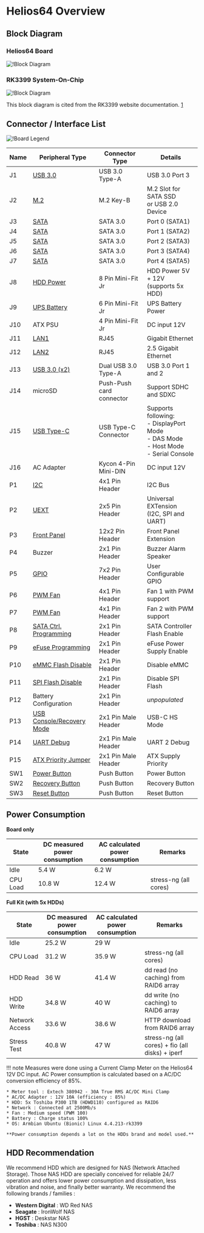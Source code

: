 # Helios64 Overview

## Block Diagram

### Helios64 Board
![!Block Diagram](/helios64/img/hardware/helios64_block_diagram.png)

### RK3399 System-On-Chip
![!Block Diagram](/helios64/img/hardware/rk3399_block_diagram.png)

This block diagram is cited from the RK3399 website documentation. [1](http://opensource.rock-chips.com/wiki_File:RK3399_Block_Diagram.png)

## Connector / Interface List

![!Board Legend](/helios64/img/hardware/helios64_board_labeled.jpg)

| Name | Peripheral Type | Connector Type | Details |
|-----|---------------|--------------|-------|
| J1 | [USB 3.0](/helios64/usb/) | USB 3.0 Type-A | USB 3.0 Port 3  |
| J2 | [M.2](/helios64/m2/) | M.2 Key-B | M.2 Slot for SATA SSD<br> or USB 2.0 Device |
| J3 | [SATA](/helios64/sata/) | SATA 3.0 | Port 0 (SATA1) |
| J4 | [SATA](/helios64/sata/) | SATA 3.0 | Port 1 (SATA2) |
| J5 | [SATA](/helios64/sata/) | SATA 3.0 | Port 2 (SATA3) |
| J6 | [SATA](/helios64/sata/) | SATA 3.0 | Port 3 (SATA4) |
| J7 | [SATA](/helios64/sata/) | SATA 3.0 | Port 4 (SATA5) |
| J8 | [HDD Power](/helios64/sata/#hdd-power) | 8 Pin Mini-Fit Jr | HDD Power 5V + 12V<br>(supports 5x HDD) |
| J9 | [UPS Battery](/helios64/ups/) | 6 Pin Mini-Fit Jr | UPS Battery Power |
| J10 | ATX PSU | 4 Pin Mini-Fit Jr | DC input 12V |
| J11 | [LAN1](/helios64/ethernet/) | RJ45 | Gigabit Ethernet |
| J12 | [LAN2](/helios64/ethernet/) | RJ45 | 2.5 Gigabit Ethernet |
| J13 | [USB 3.0 (x2)](/helios64/usb/) | Dual USB 3.0 Type-A | USB 3.0 Port 1 and 2  |
| J14 | microSD | Push-Push card connector | Support SDHC and SDXC |
| J15| [USB Type-C](/helios64/usb/#type-c-functionality-on-helios64) | USB Type-C Connector | Supports following:<br>- DisplayPort Mode<br>- DAS Mode<br>- Host Mode<br>- Serial Console |
| J16| AC Adapter | Kycon 4-Pin Mini-DIN | DC input 12V |
| P1 | [I2C](/helios64/i2c/) | 4x1 Pin Header | I2C Bus |
| P2 | [UEXT](/helios64/uext/) | 2x5 Pin Header | Universal EXTension<br>(I2C, SPI and UART)|
| P3 | [Front Panel](/helios64/front-panel/) | 12x2 Pin Header | Front Panel Extension |
| P4 | Buzzer | 2x1 Pin Header | Buzzer Alarm Speaker |
| P5 | [GPIO](/helios64/gpio/) | 7x2 Pin Header | User Configurable GPIO |
| P6 | [PWM Fan](/helios64/pwm/) | 4x1 Pin Header | Fan 1 with PWM support |
| P7 | [PWM Fan](/helios64/pwm/) | 4x1 Pin Header | Fan 2 with PWM support |
| P8 | [SATA Ctrl. Programming](/helios64/jumper/#sata-controller-flash-p8) | 2x1 Pin Header | SATA Controller Flash Enable |
| P9 | [eFuse Programming](/helios64/jumper/#efuse-power-enable-p9) | 2x1 Pin Header | eFuse Power Supply Enable |
| P10 | [eMMC Flash Disable](/helios64/jumper/#boot-mode-p10-p11) | 2x1 Pin Header | Disable eMMC |
| P11 | [SPI Flash Disable](/helios64/jumper/#boot-mode-p10-p11) | 2x1 Pin Header | Disable SPI Flash |
| P12 | Battery Configuration | 2x1 Pin Header | *unpopulated*  |
| P13 | [USB Console/Recovery Mode](/helios64/jumper/#usb-consolerecovery-mode-p13) | 2x1 Pin Male Header | USB-C HS Mode |
| P14 | [UART Debug](/helios64/usb/#serial-console) | 2x1 Pin Male Header | UART 2 Debug |
| P15 | [ATX Priority Jumper](/helios64/jumper/#dc-in-priority-p15) | 2x1 Pin Male Header | ATX Supply Priority |
| SW1 | [Power Button](/helios64/button/#power-button) | Push Button | Power Button |
| SW2 | [Recovery Button](/helios64/button/#recovery-button) | Push Button | Recovery Button |
| SW3 | [Reset Button](/helios64/button/#reset-button) | Push Button | Reset Button |

## Power Consumption

**Board only**

| State | DC measured<br>power consumption | AC calculated<br>power consumption | Remarks |
|---|---|---|---|
| Idle | 5.4 W | 6.2 W | |
| CPU Load | 10.8 W | 12.4 W | stress-ng (all cores) |

**Full Kit (with 5x HDDs)**

| State | DC measured<br>power consumption | AC calculated<br>power consumption | Remarks |
|---|---|---|---|
|  Idle | 25.2 W | 29 W | |
|  CPU Load | 31.2 W | 35.9 W | stress-ng (all cores) |
|  HDD Read | 36 W | 41.4 W | dd read (no caching) from RAID6 array|
|  HDD Write | 34.8 W | 40 W | dd write (no caching) to RAID6 array |
|  Network Access | 33.6 W | 38.6 W | HTTP download from RAID6 array |
|  Stress Test | 40.8 W | 47 W | stress-ng (all cores) + fio (all disks) + iperf |

!!! note
    Measures were done using a Current Clamp Meter on the Helios64 12V DC input. AC Power consumption is calculated based on a AC/DC conversion efficiency of 85%.

    * Meter tool : Extech 380942 - 30A True RMS AC/DC Mini Clamp
    * AC/DC Adapter : 12V 10A (efficiency : 85%)
    * HDD: 5x Toshiba P300 1TB (HDWD110) configured as RAID6
    * Network : Connected at 2500Mb/s
    * Fan : Medium speed (PWM 100)
    * Battery : Charge status 100%
    * OS: Armbian Ubuntu (Bionic) Linux 4.4.213-rk3399

    **Power consumption depends a lot on the HDDs brand and model used.**


## HDD Recommendation

We recommend HDD which are designed for NAS (Network Attached Storage). Those NAS HDD are specially conceived for reliable 24/7 operation and offers lower power consumption and dissipation, less vibration and noise, and finally better warranty. We recommend the following brands / families :

* **Western Digital** : WD Red NAS
* **Seagate** : IronWolf NAS
* **HGST** : Deskstar NAS
* **Toshiba** : NAS N300
